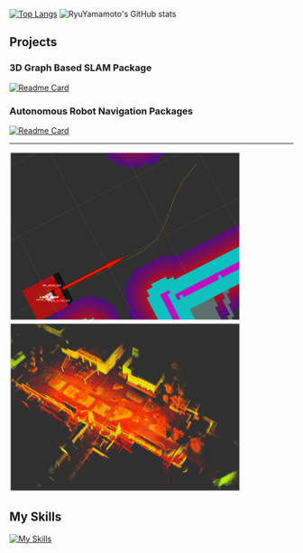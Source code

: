 [![Top Langs](https://github-readme-stats.vercel.app/api/top-langs/?username=RyuYamamoto&layout=donut)](https://github.com/RyuYamamoto/github-readme-stats)
![RyuYamamoto's GitHub stats](https://github-readme-stats.vercel.app/api?username=RyuYamamoto&show_icons=true&bg_color=00000000)


## Projects
### 3D Graph Based SLAM Package
[![Readme Card](https://github-readme-stats.vercel.app/api/pin/?username=RyuYamamoto&repo=lidar_graph_slam)](https://github.com/RyuYamamoto/lidar_graph_slam)  


### Autonomous Robot Navigation Packages
[![Readme Card](https://github-readme-stats.vercel.app/api/pin/?username=RyuYamamoto&repo=navyu)](https://github.com/RyuYamamoto/navyu)  

-----

<img src="img/navigation.png" height=300 >       <img src="img/lidar_graph_slam.png" height=300 >

## My Skills
[![My Skills](https://skillicons.dev/icons?i=cpp,python,ros,github,neovim,linux)](https://skillicons.dev)
